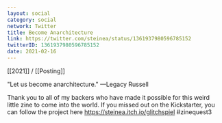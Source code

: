 ```yaml
---
layout: social
category: social
network: Twitter
title: Become Anarchitecture
link: https://twitter.com/steinea/status/1361937980596785152
twitterID: 1361937980596785152
date: 2021-02-16
---
```


[[2021]] / [[Posting]]

"Let us become anarchitecture." —Legacy Russell

Thank you to all of my backers who have made it possible for this weird little zine to come into the world. If you missed out on the Kickstarter, you can follow the project here <https://steinea.itch.io/glitchspiel> #zinequest3
